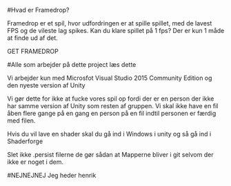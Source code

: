 ﻿#Hvad er Framedrop?

Framedrop er et spil, hvor udfordringen er at spille spillet, med de lavest FPS og de vileste lag spikes.
Kan du klare spillet på 1 fps? Der er kun 1 måde at finde ud af det.

GET FRAMEDROP

#Alle som arbejder på dette project læs dette

Vi arbejder kun med Microsfot Visual Studio 2015 Community Edition og den nyeste version af Unity

Vi gør dette for ikke at fucke vores spil op fordi der er en person der ikke har samme version af Unity som resten af gruppen. 
Vi skal ikke have en fil åben flere gange på en gang en person på en fil indtil personen er færdig med filen.

Hvis du vil lave en shader skal du gå ind i Windows i unity og så gå ind i Shaderforge

Slet ikke .persist filerne de gør sådan at Mapperne bliver i git selvom der ikke er noget i dem.

#NEJNEJNEJ
Jeg heder henrik